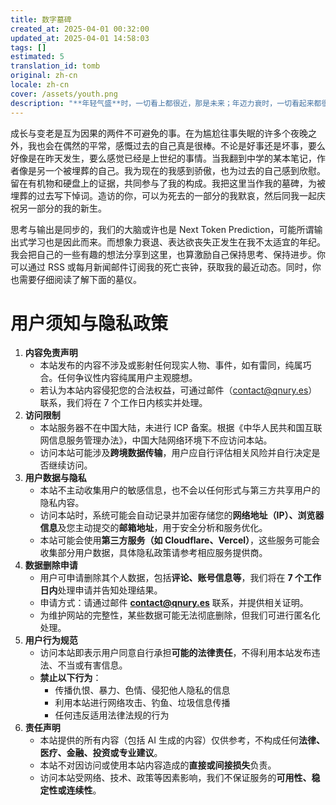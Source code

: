 ```yaml
---
title: 数字墓碑
created_at: 2025-04-01 00:32:00
updated_at: 2025-04-01 14:58:03
tags: []
estimated: 5
translation_id: tomb
original: zh-cn
locale: zh-cn
cover: /assets/youth.png
description: "**年轻气盛**时，一切看上都很近，那是未来；年迈力衰时，一切看起来都很远，那是过去。"
---
```


成长与变老是互为因果的两件不可避免的事。在为尴尬往事失眠的许多个夜晚之外，我也会在偶然的平常，感慨过去的自己真是很棒。不论是好事还是坏事，要么好像是在昨天发生，要么感觉已经是上世纪的事情。当我翻到中学的某本笔记，作者像是另一个被埋葬的自己。我为现在的我感到骄傲，也为过去的自己感到欣慰。留在有机物和硬盘上的证据，共同参与了我的构成。我把这里当作我的墓碑，为被埋葬的过去写下悼词。造访的你，可以为死去的一部分的我默哀，然后同我一起庆祝另一部分的我的新生。

思考与输出是同步的，我们的大脑或许也是 Next Token
Prediction，可能所谓输出式学习也是因此而来。而想象力衰退、表达欲丧失正发生在我不太适宜的年纪。我会把自己的一些有趣的想法分享到这里，也算激励自己保持思考、保持进步。你可以通过 RSS
或每月新闻邮件订阅我的死亡丧钟，获取我的最近动态。同时，你也需要仔细阅读了解下面的墓仪。

# 用户须知与隐私政策

<a id="terms"></a>

1. **内容免责声明**
    - 本站发布的内容不涉及或影射任何现实人物、事件，如有雷同，纯属巧合。任何争议性内容纯属用户主观臆想。
    - 若认为本站内容侵犯您的合法权益，可通过邮件（[contact@qnury.es](mailto:contact@qnury.es)）联系，我们将在 7 个工作日内核实并处理。
2. **访问限制**
    - 本站服务器不在中国大陆，未进行 ICP 备案。根据《中华人民共和国互联网信息服务管理办法》，中国大陆网络环境下不应访问本站。
    - 访问本站可能涉及**跨境数据传输**，用户应自行评估相关风险并自行决定是否继续访问。
3. **用户数据与隐私**
    - 本站不主动收集用户的敏感信息，也不会以任何形式与第三方共享用户的隐私内容。
    - 访问本站时，系统可能会自动记录并加密存储您的**网络地址（IP）、浏览器信息**及您主动提交的**邮箱地址**，用于安全分析和服务优化。
    - 本站可能会使用**第三方服务（如 Cloudflare、Vercel）**，这些服务可能会收集部分用户数据，具体隐私政策请参考相应服务提供商。
4. **数据删除申请**
    - 用户可申请删除其个人数据，包括**评论、账号信息等**，我们将在 **7 个工作日内**处理申请并告知处理结果。
    - 申请方式：请通过邮件 **[contact@qnury.es](mailto:contact@qnury.es)** 联系，并提供相关证明。
    - 为维护网站的完整性，某些数据可能无法彻底删除，但我们可进行匿名化处理。
5. **用户行为规范**
    - 访问本站即表示用户同意自行承担**可能的法律责任**，不得利用本站发布违法、不当或有害信息。
    - **禁止以下行为**：
        - 传播仇恨、暴力、色情、侵犯他人隐私的信息
        - 利用本站进行网络攻击、钓鱼、垃圾信息传播
        - 任何违反适用法律法规的行为
6. **责任声明**
    - 本站提供的所有内容（包括 AI 生成的内容）仅供参考，不构成任何**法律、医疗、金融、投资或专业建议**。
    - 本站不对因访问或使用本站内容造成的**直接或间接损失**负责。
    - 访问本站受网络、技术、政策等因素影响，我们不保证服务的**可用性、稳定性或连续性**。
